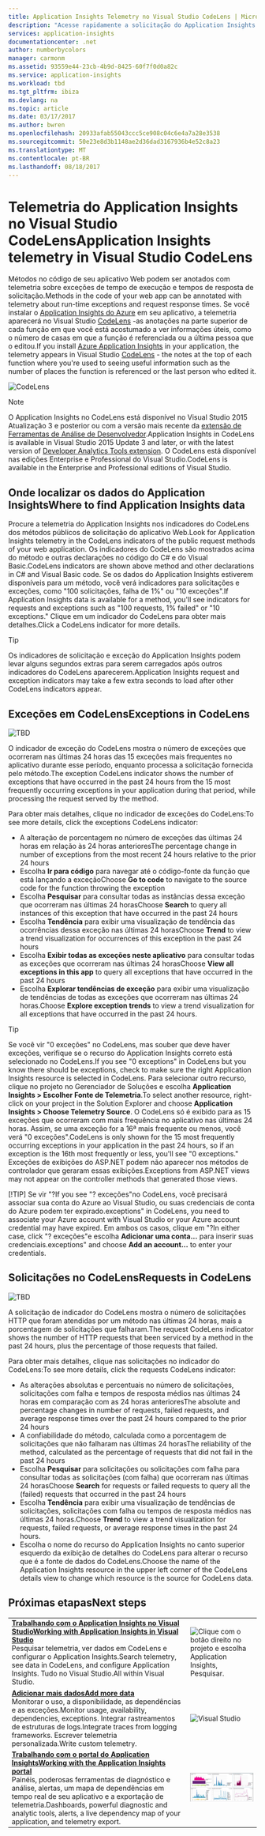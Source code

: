 ```yaml
---
title: Application Insights Telemetry no Visual Studio CodeLens | Microsoft Docs
description: "Acesse rapidamente a solicitação do Application Insights e a telemetria de exceções com o CodeLens no Visual Studio."
services: application-insights
documentationcenter: .net
author: numberbycolors
manager: carmonm
ms.assetid: 93559e44-23cb-4b9d-8425-60f7f0d0a82c
ms.service: application-insights
ms.workload: tbd
ms.tgt_pltfrm: ibiza
ms.devlang: na
ms.topic: article
ms.date: 03/17/2017
ms.author: bwren
ms.openlocfilehash: 20933afab55043ccc5ce908c04c6e4a7a28e3538
ms.sourcegitcommit: 50e23e8d3b1148ae2d36dad3167936b4e52c8a23
ms.translationtype: MT
ms.contentlocale: pt-BR
ms.lasthandoff: 08/18/2017
---
```

# <a name="application-insights-telemetry-in-visual-studio-codelens"></a><span data-ttu-id="9ce98-103">Telemetria do Application Insights no Visual Studio CodeLens</span><span class="sxs-lookup"><span data-stu-id="9ce98-103">Application Insights telemetry in Visual Studio CodeLens</span></span>
<span data-ttu-id="9ce98-104">Métodos no código de seu aplicativo Web podem ser anotados com telemetria sobre exceções de tempo de execução e tempos de resposta de solicitação.</span><span class="sxs-lookup"><span data-stu-id="9ce98-104">Methods in the code of your web app can be annotated with telemetry about run-time exceptions and request response times.</span></span> <span data-ttu-id="9ce98-105">Se você instalar o [Application Insights do Azure](app-insights-overview.md) em seu aplicativo, a telemetria aparecerá no Visual Studio [CodeLens](https://msdn.microsoft.com/library/dn269218.aspx) -as anotações na parte superior de cada função em que você está acostumado a ver informações úteis, como o número de casas em que a função é referenciada ou a última pessoa que o editou.</span><span class="sxs-lookup"><span data-stu-id="9ce98-105">If you install [Azure Application Insights](app-insights-overview.md) in your application, the telemetry appears in Visual Studio [CodeLens](https://msdn.microsoft.com/library/dn269218.aspx) - the notes at the top of each function where you're used to seeing useful information such as the number of places the function is referenced or the last person who edited it.</span></span>

![CodeLens](./media/app-insights-visual-studio-codelens/codelens-overview.png)

> [!NOTE]
> <span data-ttu-id="9ce98-107">O Application Insights no CodeLens está disponível no Visual Studio 2015 Atualização 3 e posterior ou com a versão mais recente da [extensão de Ferramentas de Análise de Desenvolvedor](https://visualstudiogallery.msdn.microsoft.com/82367b81-3f97-4de1-bbf1-eaf52ddc635a).</span><span class="sxs-lookup"><span data-stu-id="9ce98-107">Application Insights in CodeLens is available in Visual Studio 2015 Update 3 and later, or with the latest version of [Developer Analytics Tools extension](https://visualstudiogallery.msdn.microsoft.com/82367b81-3f97-4de1-bbf1-eaf52ddc635a).</span></span> <span data-ttu-id="9ce98-108">O CodeLens está disponível nas edições Enterprise e Professional do Visual Studio.</span><span class="sxs-lookup"><span data-stu-id="9ce98-108">CodeLens is available in the Enterprise and Professional editions of Visual Studio.</span></span>
> 
> 

## <a name="where-to-find-application-insights-data"></a><span data-ttu-id="9ce98-109">Onde localizar os dados do Application Insights</span><span class="sxs-lookup"><span data-stu-id="9ce98-109">Where to find Application Insights data</span></span>
<span data-ttu-id="9ce98-110">Procure a telemetria do Application Insights nos indicadores do CodeLens dos métodos públicos de solicitação do aplicativo Web.</span><span class="sxs-lookup"><span data-stu-id="9ce98-110">Look for Application Insights telemetry in the CodeLens indicators of the public request methods of your web application.</span></span> <span data-ttu-id="9ce98-111">Os indicadores do CodeLens são mostrados acima do método e outras declarações no código do C# e do Visual Basic.</span><span class="sxs-lookup"><span data-stu-id="9ce98-111">CodeLens indicators are shown above method and other declarations in C# and Visual Basic code.</span></span> <span data-ttu-id="9ce98-112">Se os dados do Application Insights estiverem disponíveis para um método, você verá indicadores para solicitações e exceções, como "100 solicitações, falha de 1%" ou "10 exceções".</span><span class="sxs-lookup"><span data-stu-id="9ce98-112">If Application Insights data is available for a method, you'll see indicators for requests and exceptions such as "100 requests, 1% failed" or "10 exceptions."</span></span> <span data-ttu-id="9ce98-113">Clique em um indicador do CodeLens para obter mais detalhes.</span><span class="sxs-lookup"><span data-stu-id="9ce98-113">Click a CodeLens indicator for more details.</span></span> 

> [!TIP]
> <span data-ttu-id="9ce98-114">Os indicadores de solicitação e exceção do Application Insights podem levar alguns segundos extras para serem carregados após outros indicadores do CodeLens aparecerem.</span><span class="sxs-lookup"><span data-stu-id="9ce98-114">Application Insights request and exception indicators may take a few extra seconds to load after other CodeLens indicators appear.</span></span>
> 
> 

## <a name="exceptions-in-codelens"></a><span data-ttu-id="9ce98-115">Exceções em CodeLens</span><span class="sxs-lookup"><span data-stu-id="9ce98-115">Exceptions in CodeLens</span></span>
![TBD](./media/app-insights-visual-studio-codelens/codelens-exceptions.png)

<span data-ttu-id="9ce98-117">O indicador de exceção do CodeLens mostra o número de exceções que ocorreram nas últimas 24 horas das 15 exceções mais frequentes no aplicativo durante esse período, enquanto processa a solicitação fornecida pelo método.</span><span class="sxs-lookup"><span data-stu-id="9ce98-117">The exception CodeLens indicator shows the number of exceptions that have occurred in the past 24 hours from the 15 most frequently occurring exceptions in your application during that period, while processing the request served by the method.</span></span>

<span data-ttu-id="9ce98-118">Para obter mais detalhes, clique no indicador de exceções do CodeLens:</span><span class="sxs-lookup"><span data-stu-id="9ce98-118">To see more details, click the exceptions CodeLens indicator:</span></span>

* <span data-ttu-id="9ce98-119">A alteração de porcentagem no número de exceções das últimas 24 horas em relação às 24 horas anteriores</span><span class="sxs-lookup"><span data-stu-id="9ce98-119">The percentage change in number of exceptions from the most recent 24 hours relative to the prior 24 hours</span></span>
* <span data-ttu-id="9ce98-120">Escolha **Ir para código** para navegar até o código-fonte da função que está lançando a exceção</span><span class="sxs-lookup"><span data-stu-id="9ce98-120">Choose **Go to code** to navigate to the source code for the function throwing the exception</span></span>
* <span data-ttu-id="9ce98-121">Escolha **Pesquisar** para consultar todas as instâncias dessa exceção que ocorreram nas últimas 24 horas</span><span class="sxs-lookup"><span data-stu-id="9ce98-121">Choose **Search** to query all instances of this exception that have occurred in the past 24 hours</span></span>
* <span data-ttu-id="9ce98-122">Escolha **Tendência** para exibir uma visualização de tendência das ocorrências dessa exceção nas últimas 24 horas</span><span class="sxs-lookup"><span data-stu-id="9ce98-122">Choose **Trend** to view a trend visualization for occurrences of this exception in the past 24 hours</span></span>
* <span data-ttu-id="9ce98-123">Escolha **Exibir todas as exceções neste aplicativo** para consultar todas as exceções que ocorreram nas últimas 24 horas</span><span class="sxs-lookup"><span data-stu-id="9ce98-123">Choose **View all exceptions in this app** to query all exceptions that have occurred in the past 24 hours</span></span>
* <span data-ttu-id="9ce98-124">Escolha **Explorar tendências de exceção** para exibir uma visualização de tendências de todas as exceções que ocorreram nas últimas 24 horas.</span><span class="sxs-lookup"><span data-stu-id="9ce98-124">Choose **Explore exception trends** to view a trend visualization for all exceptions that have occurred in the past 24 hours.</span></span> 

> [!TIP]
> <span data-ttu-id="9ce98-125">Se você vir "0 exceções" no CodeLens, mas souber que deve haver exceções, verifique se o recurso do Application Insights correto está selecionado no CodeLens.</span><span class="sxs-lookup"><span data-stu-id="9ce98-125">If you see "0 exceptions" in CodeLens but you know there should be exceptions, check to make sure the right Application Insights resource is selected in CodeLens.</span></span> <span data-ttu-id="9ce98-126">Para selecionar outro recurso, clique no projeto no Gerenciador de Soluções e escolha **Application Insights > Escolher Fonte de Telemetria**.</span><span class="sxs-lookup"><span data-stu-id="9ce98-126">To select another resource, right-click on your project in the Solution Explorer and choose **Application Insights > Choose Telemetry Source**.</span></span> <span data-ttu-id="9ce98-127">O CodeLens só é exibido para as 15 exceções que ocorreram com mais frequência no aplicativo nas últimas 24 horas. Assim, se uma exceção for a 16ª mais frequente ou menos, você verá "0 exceções".</span><span class="sxs-lookup"><span data-stu-id="9ce98-127">CodeLens is only shown for the 15 most frequently occurring exceptions in your application in the past 24 hours, so if an exception is the 16th most frequently or less, you'll see "0 exceptions."</span></span> <span data-ttu-id="9ce98-128">Exceções de exibições do ASP.NET podem não aparecer nos métodos de controlador que geraram essas exibições.</span><span class="sxs-lookup"><span data-stu-id="9ce98-128">Exceptions from ASP.NET views may not appear on the controller methods that generated those views.</span></span>
> 
> [!TIP]
> <span data-ttu-id="9ce98-129">Se vir "?</span><span class="sxs-lookup"><span data-stu-id="9ce98-129">If you see "?</span></span> <span data-ttu-id="9ce98-130">exceções"no CodeLens, você precisará associar sua conta do Azure ao Visual Studio, ou suas credenciais de conta do Azure podem ter expirado.</span><span class="sxs-lookup"><span data-stu-id="9ce98-130">exceptions" in CodeLens, you need to associate your Azure account with Visual Studio or your Azure account credential may have expired.</span></span> <span data-ttu-id="9ce98-131">Em ambos os casos, clique em "?</span><span class="sxs-lookup"><span data-stu-id="9ce98-131">In either case, click "?</span></span> <span data-ttu-id="9ce98-132">exceções"e escolha **Adicionar uma conta...** para inserir suas credenciais.</span><span class="sxs-lookup"><span data-stu-id="9ce98-132">exceptions" and choose **Add an account...** to enter your credentials.</span></span>
> 
> 

## <a name="requests-in-codelens"></a><span data-ttu-id="9ce98-133">Solicitações no CodeLens</span><span class="sxs-lookup"><span data-stu-id="9ce98-133">Requests in CodeLens</span></span>
![TBD](./media/app-insights-visual-studio-codelens/codelens-requests.png)

<span data-ttu-id="9ce98-135">A solicitação de indicador do CodeLens mostra o número de solicitações HTTP que foram atendidas por um método nas últimas 24 horas, mais a porcentagem de solicitações que falharam.</span><span class="sxs-lookup"><span data-stu-id="9ce98-135">The request CodeLens indicator shows the number of HTTP requests that been serviced by a method in the past 24 hours, plus the percentage of those requests that failed.</span></span>

<span data-ttu-id="9ce98-136">Para obter mais detalhes, clique nas solicitações no indicador do CodeLens:</span><span class="sxs-lookup"><span data-stu-id="9ce98-136">To see more details, click the requests CodeLens indicator:</span></span>

* <span data-ttu-id="9ce98-137">As alterações absolutas e percentuais no número de solicitações, solicitações com falha e tempos de resposta médios nas últimas 24 horas em comparação com as 24 horas anteriores</span><span class="sxs-lookup"><span data-stu-id="9ce98-137">The absolute and percentage changes in number of requests, failed requests, and average response times over the past 24 hours compared to the prior 24 hours</span></span>
* <span data-ttu-id="9ce98-138">A confiabilidade do método, calculada como a porcentagem de solicitações que não falharam nas últimas 24 horas</span><span class="sxs-lookup"><span data-stu-id="9ce98-138">The reliability of the method, calculated as the percentage of requests that did not fail in the past 24 hours</span></span>
* <span data-ttu-id="9ce98-139">Escolha **Pesquisar** para solicitações ou solicitações com falha para consultar todas as solicitações (com falha) que ocorreram nas últimas 24 horas</span><span class="sxs-lookup"><span data-stu-id="9ce98-139">Choose **Search** for requests or failed requests to query all the (failed) requests that occurred in the past 24 hours</span></span>
* <span data-ttu-id="9ce98-140">Escolha **Tendência** para exibir uma visualização de tendências de solicitações, solicitações com falha ou tempos de resposta médios nas últimas 24 horas.</span><span class="sxs-lookup"><span data-stu-id="9ce98-140">Choose **Trend** to view a trend visualization for requests, failed requests, or average response times in the past 24 hours.</span></span>
* <span data-ttu-id="9ce98-141">Escolha o nome do recurso do Application Insights no canto superior esquerdo da exibição de detalhes do CodeLens para alterar o recurso que é a fonte de dados do CodeLens.</span><span class="sxs-lookup"><span data-stu-id="9ce98-141">Choose the name of the Application Insights resource in the upper left corner of the CodeLens details view to change which resource is the source for CodeLens data.</span></span>

## <span data-ttu-id="9ce98-142"><a name="next"></a>Próximas etapas</span><span class="sxs-lookup"><span data-stu-id="9ce98-142"><a name="next"></a>Next steps</span></span>
|  |  |
| --- | --- |
| <span data-ttu-id="9ce98-143">**[Trabalhando com o Application Insights no Visual Studio](app-insights-visual-studio.md)**</span><span class="sxs-lookup"><span data-stu-id="9ce98-143">**[Working with Application Insights in Visual Studio](app-insights-visual-studio.md)**</span></span><br/><span data-ttu-id="9ce98-144">Pesquisar telemetria, ver dados em CodeLens e configurar o Application Insights.</span><span class="sxs-lookup"><span data-stu-id="9ce98-144">Search telemetry, see data in CodeLens, and configure Application Insights.</span></span> <span data-ttu-id="9ce98-145">Tudo no Visual Studio.</span><span class="sxs-lookup"><span data-stu-id="9ce98-145">All within Visual Studio.</span></span> |![Clique com o botão direito no projeto e escolha Application Insights, Pesquisar.](./media/app-insights-visual-studio-codelens/34.png) |
| <span data-ttu-id="9ce98-147">**[Adicionar mais dados](app-insights-asp-net-more.md)**</span><span class="sxs-lookup"><span data-stu-id="9ce98-147">**[Add more data](app-insights-asp-net-more.md)**</span></span><br/><span data-ttu-id="9ce98-148">Monitorar o uso, a disponibilidade, as dependências e as exceções.</span><span class="sxs-lookup"><span data-stu-id="9ce98-148">Monitor usage, availability, dependencies, exceptions.</span></span> <span data-ttu-id="9ce98-149">Integrar rastreamentos de estruturas de logs.</span><span class="sxs-lookup"><span data-stu-id="9ce98-149">Integrate traces from logging frameworks.</span></span> <span data-ttu-id="9ce98-150">Escrever telemetria personalizada.</span><span class="sxs-lookup"><span data-stu-id="9ce98-150">Write custom telemetry.</span></span> |![Visual Studio](./media/app-insights-visual-studio-codelens/64.png) |
| <span data-ttu-id="9ce98-152">**[Trabalhando com o portal do Application Insights](app-insights-dashboards.md)**</span><span class="sxs-lookup"><span data-stu-id="9ce98-152">**[Working with the Application Insights portal](app-insights-dashboards.md)**</span></span><br/><span data-ttu-id="9ce98-153">Painéis, poderosas ferramentas de diagnóstico e análise, alertas, um mapa de dependências em tempo real de seu aplicativo e a exportação de telemetria.</span><span class="sxs-lookup"><span data-stu-id="9ce98-153">Dashboards, powerful diagnostic and analytic tools, alerts, a live dependency map of your application, and telemetry export.</span></span> |![Visual Studio](./media/app-insights-visual-studio-codelens/62.png) |

